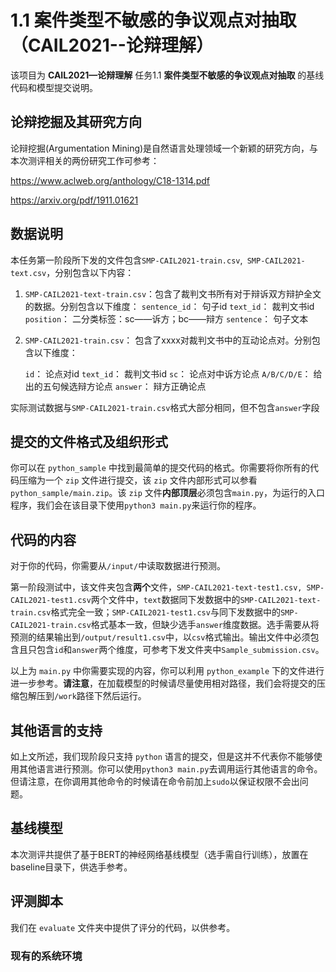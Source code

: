 # 1.1 案件类型不敏感的争议观点对抽取 （CAIL2021--论辩理解）

该项目为 **CAIL2021—论辩理解** 任务1.1 **案件类型不敏感的争议观点对抽取** 的基线代码和模型提交说明。

## 论辩挖掘及其研究方向

论辩挖掘(Argumentation Mining)是自然语言处理领域一个新颖的研究方向，与本次测评相关的两份研究工作可参考：

https://www.aclweb.org/anthology/C18-1314.pdf

https://arxiv.org/pdf/1911.01621


## 数据说明

本任务第一阶段所下发的文件包含``SMP-CAIL2021-train.csv``,`` SMP-CAIL2021-text.csv``，分别包含以下内容：

1. ``SMP-CAIL2021-text-train.csv``：包含了裁判文书所有对于辩诉双方辩护全文的数据。分别包含以下维度：
   	``sentence_id``： 句子id
   	``text_id``： 裁判文书id
   	``position``： 二分类标签：sc——诉方；bc——辩方
   	``sentence``： 句子文本

2. ``SMP-CAIL2021-train.csv``： 包含了xxxx对裁判文书中的互动论点对。分别包含以下维度：

  	``id``： 论点对id
    ``text_id``： 裁判文书id
    ``sc``： 论点对中诉方论点
    ``A/B/C/D/E``： 给出的五句候选辩方论点
    ``answer``： 辩方正确论点

实际测试数据与``SMP-CAIL2021-train.csv``格式大部分相同，但不包含``answer``字段

## 提交的文件格式及组织形式

你可以在 ``python_sample`` 中找到最简单的提交代码的格式。你需要将你所有的代码压缩为一个 ``zip`` 文件进行提交，该 ``zip`` 文件内部形式可以参看 ``python_sample/main.zip``。该 ``zip`` 文件**内部顶层**必须包含``main.py``，为运行的入口程序，我们会在该目录下使用``python3 main.py``来运行你的程序。

## 代码的内容

对于你的代码，你需要从``/input/``中读取数据进行预测。

第一阶段测试中，该文件夹包含**两个**文件，``SMP-CAIL2021-text-test1.csv, SMP-CAIL2021-test1.csv``两个文件中，``text``数据同下发数据中的``SMP-CAIL2021-text-train.csv``格式完全一致；``SMP-CAIL2021-test1.csv``与同下发数据中的``SMP-CAIL2021-train.csv``格式基本一致，但缺少选手``answer``维度数据。选手需要从将预测的结果输出到``/output/result1.csv``中，以``csv``格式输出。输出文件中必须包含且只包含``id``和``answer``两个维度，可参考下发文件夹中``Sample_submission.csv``。

以上为 ``main.py`` 中你需要实现的内容，你可以利用 ``python_example`` 下的文件进行进一步参考。**请注意**，在加载模型的时候请尽量使用相对路径，我们会将提交的压缩包解压到``/work``路径下然后运行。

## 其他语言的支持

如上文所述，我们现阶段只支持 ``python`` 语言的提交，但是这并不代表你不能够使用其他语言进行预测。你可以使用``python3 main.py``去调用运行其他语言的命令。但请注意，在你调用其他命令的时候请在命令前加上``sudo``以保证权限不会出问题。

## 基线模型

本次测评共提供了基于BERT的神经网络基线模型（选手需自行训练），放置在baseline目录下，供选手参考。

## 评测脚本
我们在 ``evaluate`` 文件夹中提供了评分的代码，以供参考。

### 现有的系统环境
 
